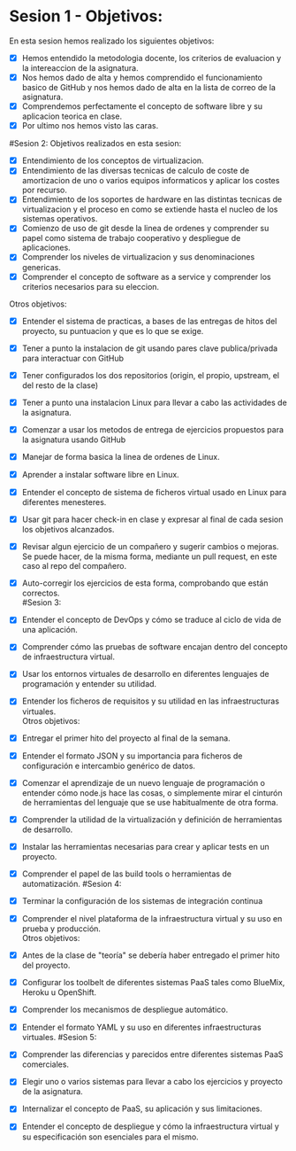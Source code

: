 # Sesion 1 - Objetivos:
En esta sesion hemos realizado los siguientes objetivos:
* [x] Hemos entendido la metodologia docente, los criterios de evaluacion y la intereaccion de la asignatura.
* [x] Nos hemos dado de alta y hemos comprendido el funcionamiento basico de GitHub y nos hemos dado de alta en la lista de correo de la asignatura.
* [x] Comprendemos perfectamente el concepto de software libre y su aplicacion teorica en clase.
* [x] Por ultimo nos hemos visto las caras.

#Sesion 2:
Objetivos realizados en esta sesion:
  * [x] Entendimiento de los conceptos de virtualizacion.
  * [x] Entendimiento de las diversas tecnicas de calculo de coste de amortizacion de uno o varios equipos informaticos y aplicar los costes por recurso.
  * [x] Entendimiento de los soportes de hardware en las distintas tecnicas de virtualizacion y el proceso en como se extiende hasta el nucleo de los sistemas operativos.
  * [x] Comienzo de uso de git desde la linea de ordenes y comprender su papel como sistema de trabajo cooperativo y despliegue de aplicaciones.
  * [x] Comprender los niveles de virtualizacion y sus denominaciones genericas.
  * [x] Comprender el concepto de software as a service y comprender los criterios necesarios para su eleccion.  
   
Otros objetivos:
  * [x] Entender el sistema de practicas, a bases de las entregas de hitos del proyecto, su puntuacion y que es lo que se exige.
  * [x] Tener a punto la instalacion de git usando pares clave publica/privada para interactuar con GitHub
  * [x] Tener configurados los dos repositorios (origin, el propio, upstream, el del resto de la clase)
  * [x] Tener a punto una instalacion Linux para llevar a cabo las actividades de la asignatura.
  * [x] Comenzar a usar los metodos de entrega de ejercicios propuestos para la asignatura usando GitHub
  * [x] Manejar de forma basica la linea de ordenes de Linux.
  * [x] Aprender a instalar software libre en Linux.
  * [x] Entender el concepto de sistema de ficheros virtual usado en Linux para diferentes menesteres.
  * [x] Usar git para hacer check-in en clase y expresar al final de cada sesion los objetivos alcanzados.
  * [x] Revisar algun ejercicio de un compañero y sugerir cambios o mejoras. Se puede hacer, de la misma forma, mediante un pull request, en este caso al repo del compañero.
  * [x] Auto-corregir los ejercicios de esta forma, comprobando que están correctos.    
#Sesion 3:  
  * [x] Entender el concepto de DevOps y cómo se traduce al ciclo de vida de una aplicación.
  * [x] Comprender cómo las pruebas de software encajan dentro del concepto de infraestructura virtual.
  * [x] Usar los entornos virtuales de desarrollo en diferentes lenguajes de programación y entender su utilidad.
  * [x] Entender los ficheros de requisitos y su utilidad en las infraestructuras virtuales.  
Otros objetivos:  
  * [x] Entregar el primer hito del proyecto al final de la semana.
  * [x] Entender el formato JSON y su importancia para ficheros de configuración e intercambio genérico de datos.
  * [x] Comenzar el aprendizaje de un nuevo lenguaje de programación o entender cómo node.js hace las cosas, o simplemente mirar el cinturón de herramientas del lenguaje que se use habitualmente de otra forma.
  * [x] Comprender la utilidad de la virtualización y definición de herramientas de desarrollo.

  * [x] Instalar las herramientas necesarias para crear y aplicar tests en un proyecto.
  * [x] Comprender el papel de las build tools o herramientas de automatización.
#Sesion 4:  
  * [x] Terminar la configuración de los sistemas de integración continua
  * [x] Comprender el nivel plataforma de la infraestructura virtual y su uso en prueba y producción.  
Otros objetivos:  
  * [x] Antes de la clase de "teoría" se debería haber entregado el primer hito del proyecto.
  * [x] Configurar los toolbelt de diferentes sistemas PaaS tales como BlueMix, Heroku u OpenShift.
  * [x] Comprender los mecanismos de despliegue automático.
  * [x] Entender el formato YAML y su uso en diferentes infraestructuras virtuales.
#Sesion 5:
  * [x] Comprender las diferencias y parecidos entre diferentes sistemas PaaS comerciales.
  * [x] Elegir uno o varios sistemas para llevar a cabo los ejercicios y proyecto de la asignatura.
  * [x] Internalizar el concepto de PaaS, su aplicación y sus limitaciones.
  * [x] Entender el concepto de despliegue y cómo la infraestructura virtual y su especificación son esenciales para el mismo.
